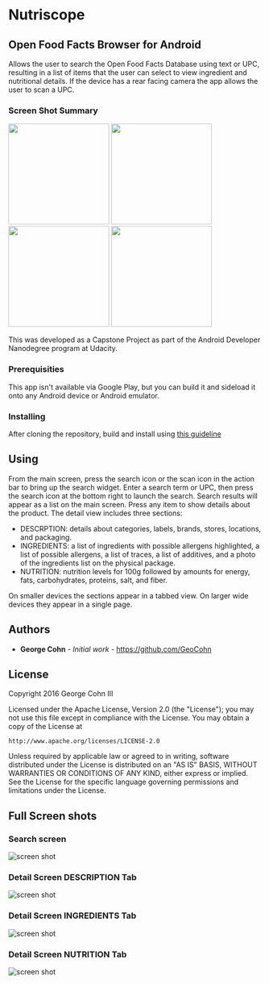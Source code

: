 # Nutriscope

## Open Food Facts Browser for Android

Allows the user to search the Open Food Facts Database using text or UPC, resulting in a list of items that the user can select to view ingredient and nutritional details. If the device has a rear facing camera the app allows the user to scan a UPC.

### Screen Shot Summary
<img src="./screenshots/Screenshot_20160913-101115.png" width="200">
<img src="./screenshots/Screenshot_20160913-101139.png" width="200">
<img src="./screenshots/Screenshot_20160913-101145.png" width="200">
<img src="./screenshots/Screenshot_20160913-101159.png" width="200">

This was developed as a Capstone Project as part of the Android Developer Nanodegree program at Udacity.

### Prerequisities

This app isn't available via Google Play, but you can build it and sideload it onto any Android device or Android emulator.

### Installing

After cloning the repository, build and install using [this guideline](http://developer.android.com/tools/building/building-cmdline.html)

## Using

From the main screen, press the search icon or the scan icon in the action bar to bring up the search widget. Enter a search term or UPC, then press the search icon at the bottom right to launch the search. Search results will appear as a list on the main screen. Press any item to show details about the product. The detail view includes three sections:
- DESCRPTION: details about categories, labels, brands, stores, locations, and packaging.
- INGREDIENTS: a list of ingredients with possible allergens highlighted, a list of possible allergens, a list of traces, a list of additives, and a photo of the ingredients list on the physical package.
- NUTRITION: nutrition levels for 100g followed by amounts for energy, fats, carbohydrates, proteins, salt, and fiber.

On smaller devices the sections appear in a tabbed view. On larger wide devices they appear in a single page.

## Authors

* **George Cohn** - *Initial work* - https://github.com/GeoCohn

## License

Copyright 2016 George Cohn III

Licensed under the Apache License, Version 2.0 (the "License");
you may not use this file except in compliance with the License.
You may obtain a copy of the License at

    http://www.apache.org/licenses/LICENSE-2.0

Unless required by applicable law or agreed to in writing, software
distributed under the License is distributed on an "AS IS" BASIS,
WITHOUT WARRANTIES OR CONDITIONS OF ANY KIND, either express or implied.
See the License for the specific language governing permissions and
limitations under the License.

## Full Screen shots

### Search screen
<img src="./screenshots/Screenshot_20160913-101115.png?raw=true" alt="screen shot">

### Detail Screen DESCRIPTION Tab
<img src="./screenshots/Screenshot_20160913-101139.png?raw=true" alt="screen shot">

### Detail Screen INGREDIENTS Tab
<img src="./screenshots/Screenshot_20160913-101145.png?raw=true" alt="screen shot">

### Detail Screen NUTRITION Tab
<img src="./screenshots/Screenshot_20160913-101159.png?raw=true" alt="screen shot">

